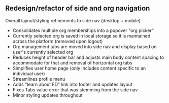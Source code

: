 ## Redesign/refactor of side and org navigation
Overall layout/styling refinements to side nav (desktop + mobile)
- Consolidates multiple org memberships into a popover "org picker"
- Currently selected org is saved in local storage so it is maintained across the platform (removed upon logout)
- Org management tabs are moved into side nav and display based on user's currently selected org
- Reduces height of header bar and adjusts main body content spacing to accommodate for that and removal of horizontal org tabs
- Simplifies user home page (only includes content specific to an individual user)
- Streamlines profile menu
- Adds "learn about FD" link into footer and updates layout
- Fixes Tabs value error that was stemming from the side nav
- Minor styling updates throughout
